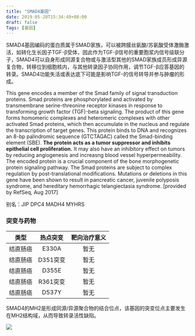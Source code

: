 ```yaml
---
title: "SMAD4基因"
date: 2019-05-20T15:34:49+08:00
draft: false
Tags: [基因]
---
```


SMAD4基因编码的蛋白质属于SMAD家族，可以被跨膜丝氨酸/苏氨酸受体激酶激活，如转化生长因子TGF-β受体，因此作为TGF-β信号的重要胞浆内信号级联分子，SMAD4可以自身形成同源复合物或与激活型其他的SMAD家族成员形成异源复合物，转移位到细胞核内，与其他转录因子协同作用，调节TGF-β应答基因的转录。SMAD4功能失活或表达底下可能是影响TGF-的信号转导并参与肿瘤的形成。

<!--more-->

This gene encodes a member of the Smad family of signal transduction proteins. Smad proteins are phosphorylated and activated by transmembrane serine-threonine receptor kinases in response to transforming growth factor (TGF)-beta signaling. The product of this gene forms homomeric complexes and heteromeric complexes with other activated Smad proteins, which then accumulate in the nucleus and regulate the transcription of target genes. This protein binds to DNA and recognizes an 8-bp palindromic sequence (GTCTAGAC) called the Smad-binding element (SBE). **The protein acts as a tumor suppressor and inhibits epithelial cell proliferation.** It may also have an inhibitory effect on tumors by reducing angiogenesis and increasng blood vessel hyperpermeability. The encoded protein is a crucial component of the bone morphogenetic protein signaling pathway. The Smad proteins are subject to complex regulation by post-translational modifications. Mutations or deletions in this gene have been shown to result in pancreatic cancer, juvenile polyposis syndrome, and hereditary hemorrhagic telangiectasia syndrome. [provided by RefSeq, Aug 2017]



别名：JIP DPC4 MADH4 MYHRS

### 突变与药物

<style>
    table {
        width: 100%
    }
</style>

| **类型** | **热点突变** | **靶向治疗意义** |
| :------: | :----------: | :--------------: |
| 结直肠癌 |    E330A     |       暂无       |
| 结直肠癌 |   D351突变   |       暂无       |
| 结直肠癌 |    D355E     |       暂无       |
| 结直肠癌 |   R361突变   |       暂无       |
| 结直肠癌 |    D537Y     |       暂无       |

SMAD4的MH2是形成同源/异源聚合物的结合位点，该基因的突变位点主要发生在MH2结构域，从而导致转录活性缺陷。

![](http://www.cancer123.com/d/file/genes/SMAD4/2017-01-05/b9aaf09b2892667d217f16d06ace4d3a.jpg)

